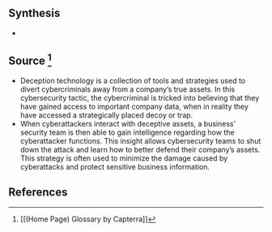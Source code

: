 ## Synthesis
- 
## Source [^1]
- Deception technology is a collection of tools and strategies used to divert cybercriminals away from a company’s true assets. In this cybersecurity tactic, the cybercriminal is tricked into believing that they have gained access to important company data, when in reality they have accessed a strategically placed decoy or trap.
- When cyberattackers interact with deceptive assets, a business’ security team is then able to gain intelligence regarding how the cyberattacker functions. This insight allows cybersecurity teams to shut down the attack and learn how to better defend their company’s assets. This strategy is often used to minimize the damage caused by cyberattacks and protect sensitive business information.
## References

[^1]: [[(Home Page) Glossary by Capterra]]